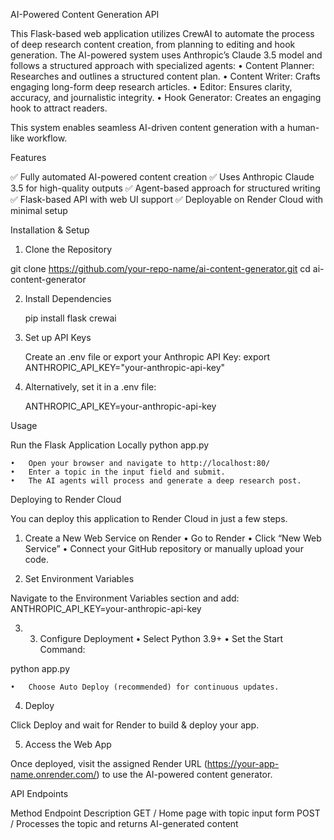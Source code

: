 AI-Powered Content Generation API

This Flask-based web application utilizes CrewAI to automate the process of deep research content creation, from planning to editing and hook generation. The AI-powered system uses Anthropic’s Claude 3.5 model and follows a structured approach with specialized agents:
	•	Content Planner: Researches and outlines a structured content plan.
	•	Content Writer: Crafts engaging long-form deep research articles.
	•	Editor: Ensures clarity, accuracy, and journalistic integrity.
	•	Hook Generator: Creates an engaging hook to attract readers.

This system enables seamless AI-driven content generation with a human-like workflow.

Features

✅ Fully automated AI-powered content creation
✅ Uses Anthropic Claude 3.5 for high-quality outputs
✅ Agent-based approach for structured writing
✅ Flask-based API with web UI support
✅ Deployable on Render Cloud with minimal setup

Installation & Setup

1. Clone the Repository
   
git clone https://github.com/your-repo-name/ai-content-generator.git
cd ai-content-generator

2. Install Dependencies
   
   pip install flask crewai

3. Set up API Keys

   Create an .env file or export your Anthropic API Key:
   export ANTHROPIC_API_KEY="your-anthropic-api-key"

4. Alternatively, set it in a .env file:

   ANTHROPIC_API_KEY=your-anthropic-api-key

Usage

Run the Flask Application Locally
python app.py

	•	Open your browser and navigate to http://localhost:80/
	•	Enter a topic in the input field and submit.
	•	The AI agents will process and generate a deep research post.

Deploying to Render Cloud

You can deploy this application to Render Cloud in just a few steps.

1. Create a New Web Service on Render
	•	Go to Render
	•	Click “New Web Service”
	•	Connect your GitHub repository or manually upload your code.

2. Set Environment Variables

Navigate to the Environment Variables section and add:
ANTHROPIC_API_KEY=your-anthropic-api-key

3. 3. Configure Deployment
	•	Select Python 3.9+
	•	Set the Start Command:

python app.py

	•	Choose Auto Deploy (recommended) for continuous updates.

4. Deploy

Click Deploy and wait for Render to build & deploy your app.

5. Access the Web App

Once deployed, visit the assigned Render URL (https://your-app-name.onrender.com/) to use the AI-powered content generator.


API Endpoints

Method	Endpoint	Description
GET	/	Home page with topic input form
POST	/	Processes the topic and returns AI-generated content


  
      
